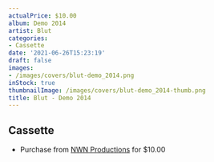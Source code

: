 ```yaml
---
actualPrice: $10.00
album: Demo 2014
artist: Blut
categories:
- Cassette
date: '2021-06-26T15:23:19'
draft: false
images:
- /images/covers/blut-demo_2014.png
inStock: true
thumbnailImage: /images/covers/blut-demo_2014-thumb.png
title: Blut - Demo 2014
---
```


## Cassette
* Purchase from [NWN Productions](http://shop.nwnprod.com/index.php?route=product/product&path=73&product_id=10191&sort=pd.name&order=ASC) for $10.00
